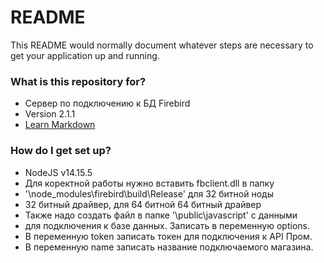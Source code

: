 # README #

This README would normally document whatever steps are necessary to get your application up and running.

### What is this repository for? ###

* Сервер по подключению к БД Firebird
* Version 2.1.1
* [Learn Markdown](https://bitbucket.org/tutorials/markdowndemo)

### How do I get set up? ###

* NodeJS v14.15.5
* Для коректной работы нужно вставить fbclient.dll в папку
* '\node_modules\firebird\build\Release' для 32 битной ноды
* 32 битный драйвер, для 64 битной 64 битный драйвер
* Также надо создать файл в папке '\public\javascript' c данными
* для подключения к базе данных. Записать в переменную options.
* В переменную token записать токен для подключения к API Пром.
* В переменную name записать название подключаемого магазина.
